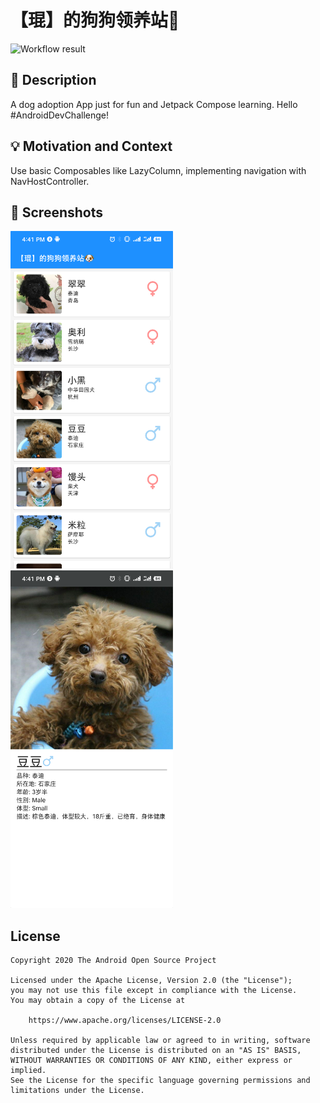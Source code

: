 # 【琨】的狗狗领养站🐶

<!--- Replace <OWNER> with your Github Username and <REPOSITORY> with the name of your repository. -->
<!--- You can find both of these in the url bar when you open your repository in github. -->
![Workflow result](https://github.com/zyficbc/KKDogAdoption/workflows/Check/badge.svg)


## :scroll: Description
<!--- Describe your app in one or two sentences -->
A dog adoption App just for fun and Jetpack Compose learning.
Hello  #AndroidDevChallenge!

## :bulb: Motivation and Context
<!--- Optionally point readers to interesting parts of your submission. -->
<!--- What are you especially proud of? -->
Use basic Composables like LazyColumn, implementing navigation with NavHostController.

## :camera_flash: Screenshots
<!-- You can add more screenshots here if you like -->
<img src="/results/screenshot_1.png" width="260">&emsp;<img src="/results/screenshot_2.png" width="260">

## License
```
Copyright 2020 The Android Open Source Project

Licensed under the Apache License, Version 2.0 (the "License");
you may not use this file except in compliance with the License.
You may obtain a copy of the License at

    https://www.apache.org/licenses/LICENSE-2.0

Unless required by applicable law or agreed to in writing, software
distributed under the License is distributed on an "AS IS" BASIS,
WITHOUT WARRANTIES OR CONDITIONS OF ANY KIND, either express or implied.
See the License for the specific language governing permissions and
limitations under the License.
```